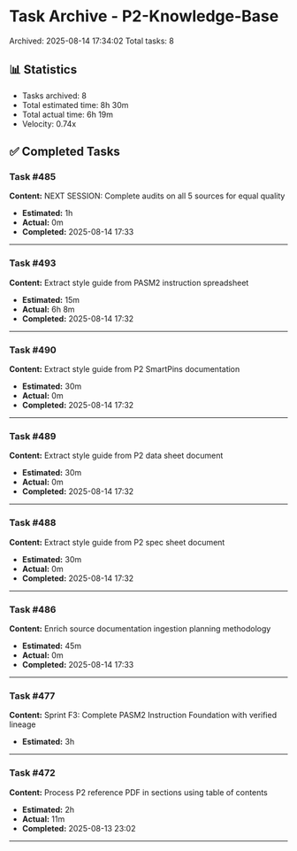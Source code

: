 # Task Archive - P2-Knowledge-Base

Archived: 2025-08-14 17:34:02
Total tasks: 8

## 📊 Statistics

- Tasks archived: 8
- Total estimated time: 8h 30m
- Total actual time: 6h 19m
- Velocity: 0.74x

## ✅ Completed Tasks

### Task #485
**Content:** NEXT SESSION: Complete audits on all 5 sources for equal quality

- **Estimated:** 1h
- **Actual:** 0m
- **Completed:** 2025-08-14 17:33

---

### Task #493
**Content:** Extract style guide from PASM2 instruction spreadsheet

- **Estimated:** 15m
- **Actual:** 6h 8m
- **Completed:** 2025-08-14 17:32

---

### Task #490
**Content:** Extract style guide from P2 SmartPins documentation

- **Estimated:** 30m
- **Actual:** 0m
- **Completed:** 2025-08-14 17:32

---

### Task #489
**Content:** Extract style guide from P2 data sheet document

- **Estimated:** 30m
- **Actual:** 0m
- **Completed:** 2025-08-14 17:32

---

### Task #488
**Content:** Extract style guide from P2 spec sheet document

- **Estimated:** 30m
- **Actual:** 0m
- **Completed:** 2025-08-14 17:32

---

### Task #486
**Content:** Enrich source documentation ingestion planning methodology

- **Estimated:** 45m
- **Actual:** 0m
- **Completed:** 2025-08-14 17:33

---

### Task #477
**Content:** Sprint F3: Complete PASM2 Instruction Foundation with verified lineage

- **Estimated:** 3h

---

### Task #472
**Content:** Process P2 reference PDF in sections using table of contents

- **Estimated:** 2h
- **Actual:** 11m
- **Completed:** 2025-08-13 23:02

---

